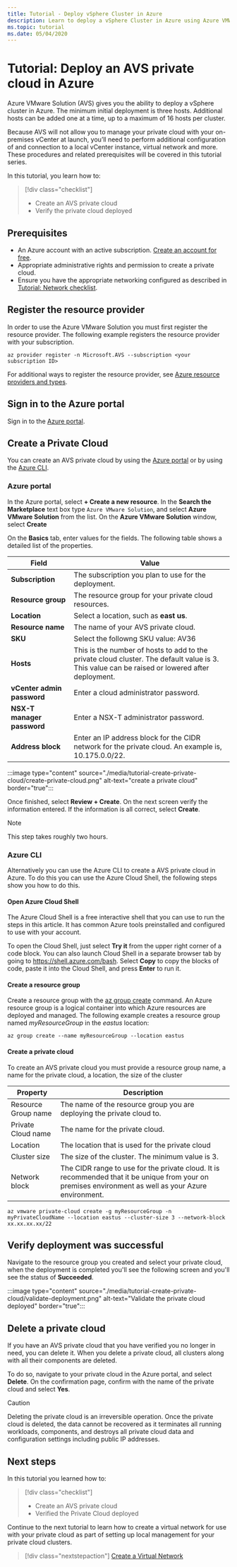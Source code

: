 ```yaml
---
title: Tutorial - Deploy vSphere Cluster in Azure
description: Learn to deploy a vSphere Cluster in Azure using Azure VMWare Solution (AVS)
ms.topic: tutorial
ms.date: 05/04/2020
---
```


# Tutorial: Deploy an AVS private cloud in Azure

Azure VMware Solution (AVS) gives you the ability to deploy a vSphere cluster in Azure. The minimum initial deployment is three hosts. Additional hosts can be added one at a time, up to a maximum of 16 hosts per cluster. 

Because AVS will not allow you to manage your private cloud with your on-premises vCenter at launch, you’ll need to perform additional configuration of and connection to a local vCenter instance, virtual network and more. These procedures and related prerequisites will be covered in this tutorial series.

In this tutorial, you learn how to:

> [!div class="checklist"]
> * Create an AVS private cloud
> * Verify the private cloud deployed

## Prerequisites

- An Azure account with an active subscription. [Create an account for free](https://azure.microsoft.com/free/?WT.mc_id=A261C142F).
- Appropriate administrative rights and permission to create a private cloud.
- Ensure you have the appropriate networking configured as described in [Tutorial: Network checklist](tutorial-network-checklist.md).

## Register the resource provider

In order to use the Azure VMware Solution you must first register the resource provider. The following example registers the resource provider with your subscription.

```azurecli-interactive
az provider register -n Microsoft.AVS --subscription <your subscription ID>
```

For additional ways to register the resource provider, see [Azure resource providers and types](../azure-resource-manager/management/resource-providers-and-types.md).

## Sign in to the Azure portal

Sign in to the [Azure portal](https://portal.azure.com).

## Create a Private Cloud

You can create an AVS private cloud by using the [Azure portal](#azure-portal) or by using the [Azure CLI](#azure-cli).

### Azure portal

In the Azure portal, select **+ Create a new resource**. In the **Search the Marketplace**
text box type `Azure VMware Solution`, and select **Azure VMware Solution** from the list. On the **Azure VMware Solution** window, select **Create**

On the **Basics** tab, enter values for the fields. The following table shows a detailed list of the properties.

| Field   | Value  |
| ---| --- |
| **Subscription** | The subscription you plan to use for the deployment.|
| **Resource group** | The resource group for your private cloud resources. |
| **Location** | Select a location, such as **east us**.|
| **Resource name** | The name of your AVS private cloud. |
| **SKU** | Select the followng SKU value: AV36 |
| **Hosts** | This is the number of hosts to add to the private cloud cluster. The default value is 3. This value can be raised or lowered after deployment.  |
| **vCenter admin password** | Enter a cloud administrator password. |
| **NSX-T manager password** | Enter a NSX-T administrator password. |
| **Address block** | Enter an IP address block for the CIDR network for the private cloud. An example is, 10.175.0.0/22. |

:::image type="content" source="./media/tutorial-create-private-cloud/create-private-cloud.png" alt-text="create a private cloud" border="true":::

Once finished, select **Review + Create**. On the next screen verify the information entered. If the information is all correct, select **Create**.

> [!NOTE]
> This step takes roughly two hours. 

### Azure CLI

Alternatively you can use the Azure CLI to create a AVS private cloud in Azure. To do this you can use the Azure Cloud Shell, the following steps show you how to do this.

#### Open Azure Cloud Shell

The Azure Cloud Shell is a free interactive shell that you can use to run the steps in this article. It has common Azure tools preinstalled and configured to use with your account.

To open the Cloud Shell, just select **Try it** from the upper right corner of a code block. You can also launch Cloud Shell in a separate browser tab by going to https://shell.azure.com/bash. Select **Copy** to copy the blocks of code, paste it into the Cloud Shell, and press **Enter** to run it.

#### Create a resource group

Create a resource group with the [az group create](/cli/azure/group) command. An Azure resource group is a logical container into which Azure resources are deployed and managed. The following example creates a resource group named *myResourceGroup* in the *eastus* location:

```azurecli-interactive
az group create --name myResourceGroup --location eastus
```

#### Create a private cloud

To create an AVS private cloud you must provide a resource group name, a name for the private cloud, a location, the size of the cluster


|Property  |Description  |
|---------|---------|
|Resource Group name     | The name of the resource group you are deploying the private cloud to.        |
|Private Cloud name     | The name for the private cloud.        |
|Location     | The location that is used for the private cloud         |
|Cluster size     | The size of the cluster. The minimum value is 3.         |
|Network block     | The CIDR range to use for the private cloud. It is recommended that it be unique from your on premises environment as well as your Azure environment.        |

```azurecli-interactive
az vmware private-cloud create -g myResourceGroup -n myPrivateCloudName --location eastus --cluster-size 3 --network-block xx.xx.xx.xx/22
```

## Verify deployment was successful

Navigate to the resource group you created and select your private cloud, when the deployment is completed you'll see the following screen and you'll see the status of **Succeeded**.

:::image type="content" source="./media/tutorial-create-private-cloud/validate-deployment.png" alt-text="Validate the private cloud deployed" border="true":::

## Delete a private cloud

If you have an AVS private cloud that you have verified you no longer in need, you can delete it. When you delete a private cloud, all clusters along with all their components are deleted.

To do so, navigate to your private cloud in the Azure portal, and select **Delete**. On the confirmation page, confirm with the name of the private cloud and select **Yes**.

> [!CAUTION]
> Deleting the private cloud is an irreversible operation. Once the private cloud is deleted, the data cannot be recovered as it terminates all running workloads, components, and destroys all private cloud data and configuration settings including public IP addresses. 

## Next steps

In this tutorial you learned how to:

> [!div class="checklist"]
> * Create an AVS private cloud
> * Verified the Private Cloud deployed

Continue to the next tutorial to learn how to create a virtual network for use with your private cloud as part of setting up local management for your private cloud clusters.

> [!div class="nextstepaction"]
> [Create a Virtual Network](tutorial-configure-networking.md)
